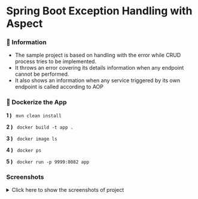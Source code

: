 # Spring Boot Exception Handling with Aspect


### 📖 Information

<ul style="list-style-type:disc">
  <li> The sample project is based on handling with the error while CRUD process tries to be implemented.</li>
  <li> It throws an error covering its details information when any endpoint cannot be performed.</li>
  <li> It also shows an information when any service triggered by its own endpoint is called according to AOP</li>
</ul>


### 🔨 Dockerize the App

<b>1 )</b> <code> mvn clean install </code>

<b>2 )</b> <code> docker build -t app . </code>

<b>3 )</b> <code> docker image ls </code>

<b>4 )</b> <code> docker ps </code>

<b>5 )</b> <code> docker run -p 9999:8082 app </code>


### Screenshots

<details>
<summary>Click here to show the screenshots of project</summary>
    <p> Figure 1 </p>
    <img src ="spring_boot_exception_handling_screenshots/1_user_create.PNG">
    <p> Figure 2 </p>
    <img src ="spring_boot_exception_handling_screenshots/1_user_delete.PNG">
    <p> Figure 3 </p>
    <img src ="spring_boot_exception_handling_screenshots/1_user_getAll.PNG">
    <p> Figure 4 </p>
    <img src ="spring_boot_exception_handling_screenshots/1_user_getUserById.PNG">
    <p> Figure 5 </p>
    <img src ="spring_boot_exception_handling_screenshots/1_user_update.PNG">
    <p> Figure 6 </p>
    <img src ="spring_boot_exception_handling_screenshots/2_category_create.PNG">
    <p> Figure 7 </p>
    <img src ="spring_boot_exception_handling_screenshots/2_category_delete.PNG">
    <p> Figure 8 </p>
    <img src ="spring_boot_exception_handling_screenshots/2_category_getAll.PNG">
    <p> Figure 9 </p>
    <img src ="spring_boot_exception_handling_screenshots/2_category_getCategoryById.PNG">
    <p> Figure 10 </p>
    <img src ="spring_boot_exception_handling_screenshots/2_category_update.PNG">
    <p> Figure 11 </p>
    <img src ="spring_boot_exception_handling_screenshots/3_product_create.PNG">
    <p> Figure 12 </p>
    <img src ="spring_boot_exception_handling_screenshots/3_product_delete.PNG">
    <p> Figure 13 </p>
    <img src ="spring_boot_exception_handling_screenshots/3_product_getProductById.PNG">
    <p> Figure 14 </p>
    <img src ="spring_boot_exception_handling_screenshots/3_product_update.PNG">
    <p> Figure 15 </p>
    <img src ="spring_boot_exception_handling_screenshots/4_payment_create.PNG">
    <p> Figure 16 </p>
    <img src ="spring_boot_exception_handling_screenshots/4_payment_delete.PNG">
    <p> Figure 17 </p>
    <img src ="spring_boot_exception_handling_screenshots/4_payment_getAll.PNG">
    <p> Figure 18 </p>
    <img src ="spring_boot_exception_handling_screenshots/4_payment_getPaymentById.PNG">
    <p> Figure 19 </p>
    <img src ="spring_boot_exception_handling_screenshots/4_payment_update.PNG">
    <p> Figure 20 </p>
    <img src ="spring_boot_exception_handling_screenshots/5_order_create.PNG">
    <p> Figure 21 </p>
    <img src ="spring_boot_exception_handling_screenshots/5_order_delete.PNG">
    <p> Figure 22 </p>
    <img src ="spring_boot_exception_handling_screenshots/5_order_getAll.PNG">
    <p> Figure 23 </p>
    <img src ="spring_boot_exception_handling_screenshots/5_order_getOrderById.PNG">
    <p> Figure 24 </p>
    <img src ="spring_boot_exception_handling_screenshots/5_order_update.PNG">
    <p> Figure 25 </p>
    <img src ="spring_boot_exception_handling_screenshots/6_orderitem_create.PNG">
    <p> Figure 26 </p>
    <img src ="spring_boot_exception_handling_screenshots/6_orderitem_delete.PNG">
    <p> Figure 27 </p>
    <img src ="spring_boot_exception_handling_screenshots/6_orderitem_getAll.PNG">
    <p> Figure 28 </p>
    <img src ="spring_boot_exception_handling_screenshots/6_orderitem_getOrderItemById.PNG">
    <p> Figure 29 </p>
    <img src ="spring_boot_exception_handling_screenshots/6_orderitem_update.PNG">
    <p> Figure 30 </p>
    <img src ="spring_boot_exception_handling_screenshots/7_error_message.PNG">
</details>